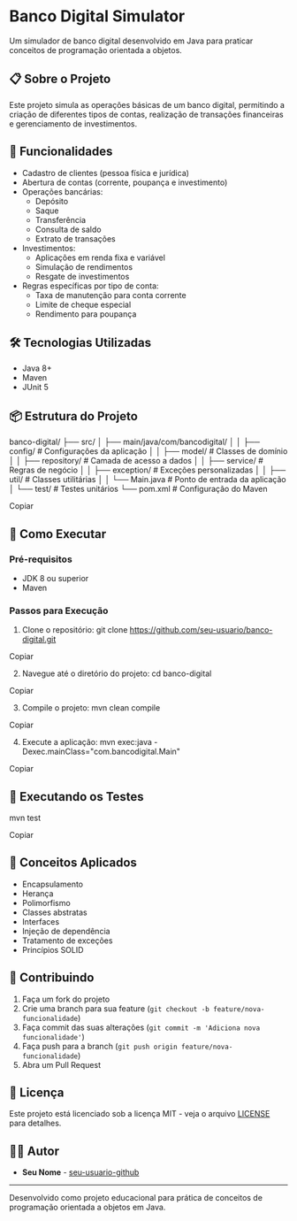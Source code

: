 # Banco Digital Simulator

Um simulador de banco digital desenvolvido em Java para praticar conceitos de programação orientada a objetos.

## 📋 Sobre o Projeto

Este projeto simula as operações básicas de um banco digital, permitindo a criação de diferentes tipos de contas, realização de transações financeiras e gerenciamento de investimentos.

## 🚀 Funcionalidades

- Cadastro de clientes (pessoa física e jurídica)
- Abertura de contas (corrente, poupança e investimento)
- Operações bancárias:
    - Depósito
    - Saque
    - Transferência
    - Consulta de saldo
    - Extrato de transações
- Investimentos:
    - Aplicações em renda fixa e variável
    - Simulação de rendimentos
    - Resgate de investimentos
- Regras específicas por tipo de conta:
    - Taxa de manutenção para conta corrente
    - Limite de cheque especial
    - Rendimento para poupança

## 🛠️ Tecnologias Utilizadas

- Java 8+
- Maven
- JUnit 5

## 📦 Estrutura do Projeto

banco-digital/
├── src/
│   ├── main/java/com/bancodigital/
│   │   ├── config/      # Configurações da aplicação
│   │   ├── model/       # Classes de domínio
│   │   ├── repository/  # Camada de acesso a dados
│   │   ├── service/     # Regras de negócio
│   │   ├── exception/   # Exceções personalizadas
│   │   ├── util/        # Classes utilitárias
│   │   └── Main.java    # Ponto de entrada da aplicação
│   └── test/           # Testes unitários
└── pom.xml             # Configuração do Maven

Copiar

## 🏁 Como Executar

### Pré-requisitos
- JDK 8 ou superior
- Maven

### Passos para Execução

1. Clone o repositório:
   git clone https://github.com/seu-usuario/banco-digital.git

Copiar

2. Navegue até o diretório do projeto:
   cd banco-digital

Copiar

3. Compile o projeto:
   mvn clean compile

Copiar

4. Execute a aplicação:
   mvn exec:java -Dexec.mainClass="com.bancodigital.Main"

Copiar

## 🧪 Executando os Testes

mvn test

Copiar

## 📝 Conceitos Aplicados

- Encapsulamento
- Herança
- Polimorfismo
- Classes abstratas
- Interfaces
- Injeção de dependência
- Tratamento de exceções
- Princípios SOLID

## 🤝 Contribuindo

1. Faça um fork do projeto
2. Crie uma branch para sua feature (`git checkout -b feature/nova-funcionalidade`)
3. Faça commit das suas alterações (`git commit -m 'Adiciona nova funcionalidade'`)
4. Faça push para a branch (`git push origin feature/nova-funcionalidade`)
5. Abra um Pull Request

## 📄 Licença

Este projeto está licenciado sob a licença MIT - veja o arquivo [LICENSE](LICENSE) para detalhes.

## 👨‍💻 Autor

- **Seu Nome** - [seu-usuario-github](https://github.com/seu-usuario-github)

---

Desenvolvido como projeto educacional para prática de conceitos de programação orientada a objetos em Java.